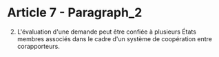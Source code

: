 # Article 7 - Paragraph_2

2. L'évaluation d'une demande peut être confiée à plusieurs États membres associés dans le cadre d'un système de coopération entre corapporteurs.
